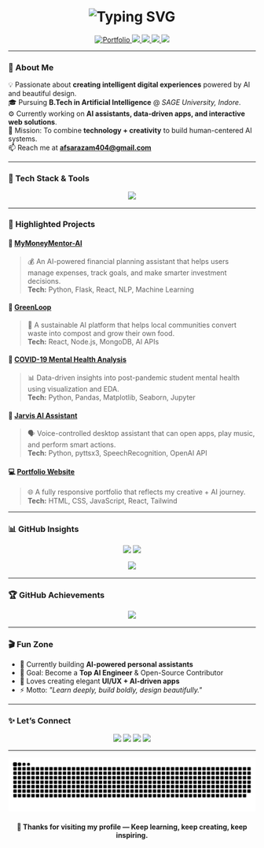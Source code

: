 <!-- 💫 Advanced Animated GitHub Profile for Afsar Azam -->

<h1 align="center">
  <img src="https://readme-typing-svg.herokuapp.com?font=Fira+Code&pause=1000&color=00C4FF&center=true&vCenter=true&width=435&lines=👋+Hey%2C+I'm+Afsar+Azam!;🚀+Frontend+Developer+%7C+AI+Engineer;🎨+UI%2FUX+Designer+%7C+Data+Analyst;💡+Turning+Ideas+into+Intelligence" alt="Typing SVG" />
</h1>

<p align="center">
  <a href="https://afsar426.github.io/afsar-portfolio-pro/" target="_blank">
    <img src="https://img.shields.io/badge/🌐_Portfolio-afsarazam.dev-2ea44f?style=for-the-badge&logo=vercel&logoColor=white" alt="Portfolio"/>
  </a>
  <a href="https://www.kaggle.com/afsarazam" target="_blank">
    <img src="https://img.shields.io/badge/Kaggle-20BEFF?style=for-the-badge&logo=kaggle&logoColor=white"/>
  </a>
  <a href="https://x.com/afsarazam404" target="_blank">
    <img src="https://img.shields.io/badge/X_(Twitter)-000000?style=for-the-badge&logo=x&logoColor=white"/>
  </a>
  <a href="https://www.instagram.com/_mknight__/" target="_blank">
    <img src="https://img.shields.io/badge/Instagram-E4405F?style=for-the-badge&logo=instagram&logoColor=white"/>
  </a>
  <a href="https://www.linkedin.com/in/afsarazam/" target="_blank">
    <img src="https://img.shields.io/badge/LinkedIn-0077B5?style=for-the-badge&logo=linkedin&logoColor=white"/>
  </a>
</p>

---

### 🧠 About Me  

💡 Passionate about **creating intelligent digital experiences** powered by AI and beautiful design.  
🎓 Pursuing **B.Tech in Artificial Intelligence** @ *SAGE University, Indore*.  
⚙️ Currently working on **AI assistants, data-driven apps, and interactive web solutions**.  
🎯 Mission: To combine **technology + creativity** to build human-centered AI systems.  
📫 Reach me at **afsarazam404@gmail.com**

---

### 🧰 Tech Stack & Tools  

<p align="center">
  <img src="https://skillicons.dev/icons?i=python,react,html,css,js,tailwind,nodejs,express,mongodb,git,github,vscode,figma,ai,ps" />
</p>

---

### 🚀 Highlighted Projects  

#### 💸 [MyMoneyMentor-AI](https://github.com/Afsar426/MyMoneyMentor-AI)
> 💰 An AI-powered financial planning assistant that helps users manage expenses, track goals, and make smarter investment decisions.  
**Tech:** Python, Flask, React, NLP, Machine Learning

#### 🌱 [GreenLoop](https://github.com/Afsar426/GreenLoop)
> 🌿 A sustainable AI platform that helps local communities convert waste into compost and grow their own food.  
**Tech:** React, Node.js, MongoDB, AI APIs

#### 🧠 [COVID-19 Mental Health Analysis](https://github.com/Afsar426/COVID19-MentalHealth)
> 📊 Data-driven insights into post-pandemic student mental health using visualization and EDA.  
**Tech:** Python, Pandas, Matplotlib, Seaborn, Jupyter

#### 🤖 [Jarvis AI Assistant](https://github.com/Afsar426/Jarvis-AI)
> 🗣️ Voice-controlled desktop assistant that can open apps, play music, and perform smart actions.  
**Tech:** Python, pyttsx3, SpeechRecognition, OpenAI API

#### 💻 [Portfolio Website](https://afsar426.github.io/afsar-portfolio-pro/)
> 🌐 A fully responsive portfolio that reflects my creative + AI journey.  
**Tech:** HTML, CSS, JavaScript, React, Tailwind

---

### 📊 GitHub Insights  

<p align="center">
  <img src="https://github-readme-stats.vercel.app/api?username=Afsar426&show_icons=true&theme=radical&count_private=true&hide_border=true" width="48%"/>
  <img src="https://github-readme-streak-stats.herokuapp.com/?user=Afsar426&theme=radical&hide_border=true" width="48%"/>
</p>

<p align="center">
  <img src="https://github-readme-stats.vercel.app/api/top-langs/?username=Afsar426&layout=compact&theme=radical&hide_border=true" width="45%"/>
</p>

---

### 🏆 GitHub Achievements  

<p align="center">
  <img src="https://github-profile-trophy.vercel.app/?username=Afsar426&theme=darkhub&margin-w=10&margin-h=10&no-frame=true&no-bg=true"/>
</p>

---

### 🎬 Fun Zone  

- 🎯 Currently building **AI-powered personal assistants**
- 🧩 Goal: Become a **Top AI Engineer** & Open-Source Contributor  
- 🎨 Loves creating elegant **UI/UX + AI-driven apps**
- ⚡ Motto: *"Learn deeply, build boldly, design beautifully."*

---

### ✨ Let’s Connect  

<p align="center">
  <a href="mailto:afsarazam404@gmail.com"><img src="https://img.shields.io/badge/Gmail-D14836?style=for-the-badge&logo=gmail&logoColor=white"/></a>
  <a href="https://www.linkedin.com/in/afsarazam/"><img src="https://img.shields.io/badge/LinkedIn-0077B5?style=for-the-badge&logo=linkedin&logoColor=white"/></a>
  <a href="https://x.com/afsarazam404"><img src="https://img.shields.io/badge/Twitter(X)-000000?style=for-the-badge&logo=x&logoColor=white"/></a>
  <a href="https://afsar426.github.io/afsar-portfolio-pro/"><img src="https://img.shields.io/badge/Portfolio-2ea44f?style=for-the-badge&logo=vercel&logoColor=white"/></a>
</p>

---

<p align="center">
  <img src="https://github.com/Platane/snk/raw/output/github-contribution-grid-snake.svg" alt="snake animation" />
</p>

<h4 align="center">💖 Thanks for visiting my profile — Keep learning, keep creating, keep inspiring.</h4>
